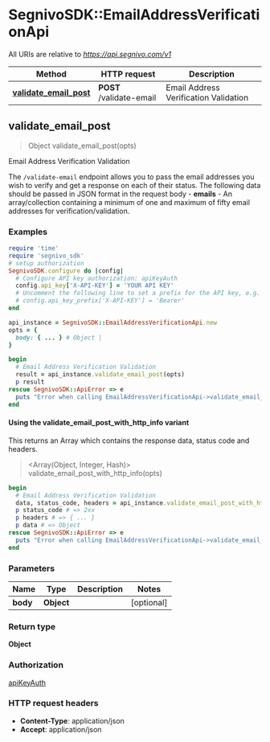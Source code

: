 # SegnivoSDK::EmailAddressVerificationApi

All URIs are relative to *https://api.segnivo.com/v1*

| Method | HTTP request | Description |
| ------ | ------------ | ----------- |
| [**validate_email_post**](EmailAddressVerificationApi.md#validate_email_post) | **POST** /validate-email | Email Address Verification Validation |


## validate_email_post

> Object validate_email_post(opts)

Email Address Verification Validation

The `/validate-email` endpoint allows you to pass the email addresses you wish to verify and get a response on each of their status.  The following data should be passed in JSON format in the request body  - **emails** - An array/collection containing a minimum of one and maximum of fifty email addresses for verification/validation.

### Examples

```ruby
require 'time'
require 'segnivo_sdk'
# setup authorization
SegnivoSDK.configure do |config|
  # Configure API key authorization: apiKeyAuth
  config.api_key['X-API-KEY'] = 'YOUR API KEY'
  # Uncomment the following line to set a prefix for the API key, e.g. 'Bearer' (defaults to nil)
  # config.api_key_prefix['X-API-KEY'] = 'Bearer'
end

api_instance = SegnivoSDK::EmailAddressVerificationApi.new
opts = {
  body: { ... } # Object | 
}

begin
  # Email Address Verification Validation
  result = api_instance.validate_email_post(opts)
  p result
rescue SegnivoSDK::ApiError => e
  puts "Error when calling EmailAddressVerificationApi->validate_email_post: #{e}"
end
```

#### Using the validate_email_post_with_http_info variant

This returns an Array which contains the response data, status code and headers.

> <Array(Object, Integer, Hash)> validate_email_post_with_http_info(opts)

```ruby
begin
  # Email Address Verification Validation
  data, status_code, headers = api_instance.validate_email_post_with_http_info(opts)
  p status_code # => 2xx
  p headers # => { ... }
  p data # => Object
rescue SegnivoSDK::ApiError => e
  puts "Error when calling EmailAddressVerificationApi->validate_email_post_with_http_info: #{e}"
end
```

### Parameters

| Name | Type | Description | Notes |
| ---- | ---- | ----------- | ----- |
| **body** | **Object** |  | [optional] |

### Return type

**Object**

### Authorization

[apiKeyAuth](../README.md#apiKeyAuth)

### HTTP request headers

- **Content-Type**: application/json
- **Accept**: application/json

